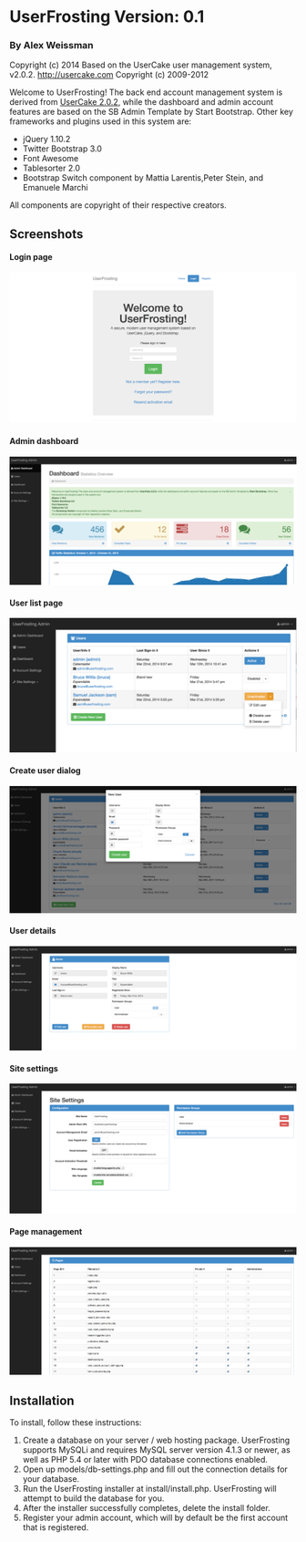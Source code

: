
UserFrosting Version: 0.1
===================

### By Alex Weissman
Copyright (c) 2014
Based on the UserCake user management system, v2.0.2.  http://usercake.com
Copyright (c) 2009-2012

Welcome to UserFrosting!  The back end account management system is derived from [UserCake 2.0.2](http://usercake.com), while the dashboard and admin account features are based on the SB Admin Template by Start Bootstrap. Other key frameworks and plugins used in this system are:

*  jQuery 1.10.2
*  Twitter Bootstrap 3.0
*  Font Awesome
*  Tablesorter 2.0
*  Bootstrap Switch component by Mattia Larentis,Peter Stein, and Emanuele Marchi

All components are copyright of their respective creators.
           
Screenshots
-----------------
#### Login page
![Login page](/screenshots/login.png "Login page")
#### Admin dashboard
![Admin dashboard](/screenshots/dashboard.png "Admin dashboard")
#### User list page
![User list](/screenshots/users.png "User list page")
#### Create user dialog
![Create user](/screenshots/create_user.png "Create user dialog")
#### User details
![User details](/screenshots/user_details.png "User details page")
#### Site settings
![Site settings](/screenshots/site_settings.png "Site settings page")
#### Page management
![Site pages](/screenshots/site_pages.png "Page management")

Installation
--------------
To install, follow these instructions:

1. Create a database on your server / web hosting package. UserFrosting supports MySQLi and requires MySQL server version 4.1.3 or newer, as well as PHP 5.4 or later with PDO database connections enabled.
2. Open up models/db-settings.php and fill out the connection details for your database.
3. Run the UserFrosting installer at install/install.php. UserFrosting will attempt to build the database for you.
4. After the installer successfully completes, delete the install folder.
5. Register your admin account, which will by default be the first account that is registered.
